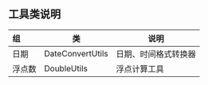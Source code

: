 ## 工具类说明

|组|类|说明|
|:----   |----- |-----   |
|日期 |DateConvertUtils | 日期、时间格式转换器|
|浮点数|DoubleUtils| 浮点计算工具 |

